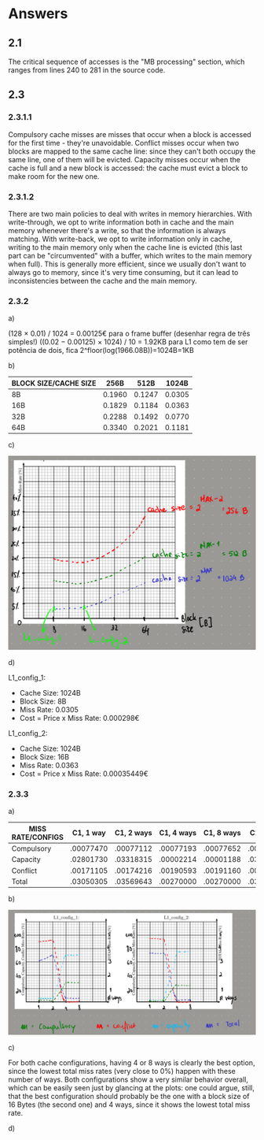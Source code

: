 # Answers

## 2.1

The critical sequence of accesses is the "MB processing" section, which ranges from lines 240 to 281 in the source code.

## 2.3

### 2.3.1.1

Compulsory cache misses are misses that occur when a block is accessed for the first time - they're unavoidable. Conflict misses occur when two blocks are mapped to the same cache line: since they can't both occupy the same line, one of them will be evicted. Capacity misses occur when the cache is full and a new block is accessed: the cache must evict a block to make room for the new one.

### 2.3.1.2

There are two main policies to deal with writes in memory hierarchies. With write-through, we opt to write information both in cache and the main memory whenever there's a write, so that the information is always matching. With write-back, we opt to write information only in cache, writing to the main memory only when the cache line is evicted (this last part can be "circumvented" with a buffer, which writes to the main memory when full). This is generally more efficient, since we usually don't want to always go to memory, since it's very time consuming, but it can lead to inconsistencies between the cache and the main memory.

### 2.3.2

a)

(128 × 0.01) / 1024 = 0.00125€ para o frame buffer (desenhar regra de três simples!)
((0.02 − 0.00125) × 1024) / 10 = 1.92KB para L1
como tem de ser potência de dois, fica 2^floor(log(1966.08B))=1024B=1KB

b)

| BLOCK SIZE/CACHE SIZE | 256B   | 512B   | 1024B  |
| --------------------- | ------ | ------ | ------ |
| 8B                    | 0.1960 | 0.1247 | 0.0305 |
| 16B                   | 0.1829 | 0.1184 | 0.0363 |
| 32B                   | 0.2288 | 0.1492 | 0.0770 |
| 64B                   | 0.3340 | 0.2021 | 0.1181 |

c)

![Plots](assets/plots-2.3.2.png)

d)

L1_config_1:

- Cache Size: 1024B
- Block Size: 8B
- Miss Rate: 0.0305
- Cost = Price x Miss Rate: 0.000298€

L1_config_2:

- Cache Size: 1024B
- Block Size: 16B
- Miss Rate: 0.0363
- Cost = Price x Miss Rate: 0.00035449€

### 2.3.3

a)

| MISS RATE/CONFIGS | C1, 1 way | C1, 2 ways | C1, 4 ways | C1, 8 ways | C2, 1 way | C2, 2 ways | C2, 4 ways | C2, 8 ways |
| ----------------- | --------- | ---------- | ---------- | ---------- | --------- | ---------- | ---------- | ---------- |
| Compulsory        | .00077470 | .00077112  | .00077193  | .00077652  | .00038478 | .00038584  | .00039104  | .00038608  |
| Capacity          | .02801730 | .03318315  | .00002214  | .00001188  | .03481533 | .03481660  | 0          | 0          |
| Conflict          | .00171105 | .00174216  | .00190593  | .00191160  | .00109989 | .00119756  | .00120896  | .00121392  |
| Total             | .03050305 | .03569643  | .00270000  | .00270000  | .03630000 | .03640000  | .00160000  | .00160000  |

b)

![Plots](assets/plots-2.3.3.png)

c)

For both cache configurations, having 4 or 8 ways is clearly the best option, since the lowest total miss rates (very close to 0%) happen with these number of ways. Both configurations show a very similar behavior overall, which can be easily seen just by glancing at the plots: one could argue, still, that the best configuration should probably be the one with a block size of 16 Bytes (the second one) and 4 ways, since it shows the lowest total miss rate.

d)
